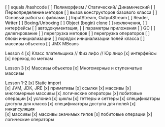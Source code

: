 
[ ] equals /hashcode
[ ] Полиморфизм / Статический/ Динамический 
[ ] Переопределение методов 
[ ] вызов конструкторов базового класса 
[ ] Основый работы с файлами 
[ ] InputStream, OutputStream
[ ] Reader, Writer
[ ] Boxing/Unboxing
[ ] Object (begin) clone
[ ] исключения, 
[ ] интерфейсы
[ ] автодокументация, 
[ ] параметры приложения
[ ] GC
[ ] делегирование 
[ ] перегрузка методов 
[ ] перегрузка операторов 
[ ] блоки инициализации
[ ] порядок инициализации полей класса 
[ ] массивы объектов
[ ] JMX MBeans

Lesson 4
[x] Класс плательщика // Физ лифо // Юр лицо
[x] интерфейсы 
[x] переход по меткам

Lesson 3
[x] Массивы объектов 
[x] Многомерные и ступенчатые массивы

Lesson 1-2
[x] Static import  
[x] JVM, JDK, JRE
[x] приметивы 
[x] ссылки
[x] массивы
[x] многомерные массивы
[x] логические операторы 
[x] побитовые операции 
[x] услония 
[x] циклы
[x] геттеры и сеттеры 
[x] спецификаторы доступа для классв 
[x] спецификаторы доступа для полей 
[x] инкапсуляция   
[x] массивы 
[x] массивы значимых типов
[x] побитовые операции
[x] логические операторы
